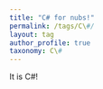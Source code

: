 ```yaml
---
title: "C# for nubs!"
permalink: /tags/C\#/
layout: tag
author_profile: true
taxonomy: C\#
---
```


It is C#!
